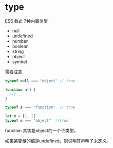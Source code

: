 # type

ES6 截止
7种内置类型

- null
- undefined
- number
- boolean
- string
- object
- symbol

需要注意 
```js
typeof null === "object" // true

function a() {
  ///...
}

typeof a === "function"  // true

let m = [1, 2]
typeof m === "object"  //true
```
function 其实是object的一个子类型。

如果某变量的值是undefined，则说明其声明了未定义。



